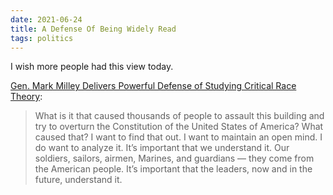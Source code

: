 ```yaml
---
date: 2021-06-24
title: A Defense Of Being Widely Read
tags: politics
---
```


I wish more people had this view today.

[Gen. Mark Milley Delivers Powerful Defense of Studying Critical Race Theory](https://www.rollingstone.com/politics/politics-news/mark-milley-critical-race-theory-congress-1188508/):

> What is it that caused thousands of people to assault this building and try to overturn the Constitution of the United States of America? What caused that? I want to find that out. I want to maintain an open mind. I do want to analyze it. It’s important that we understand it. Our soldiers, sailors, airmen, Marines, and guardians — they come from the American people. It’s important that the leaders, now and in the future, understand it.

